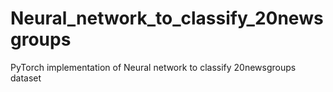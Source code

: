 # Neural_network_to_classify_20newsgroups
PyTorch implementation of Neural network to classify 20newsgroups dataset
